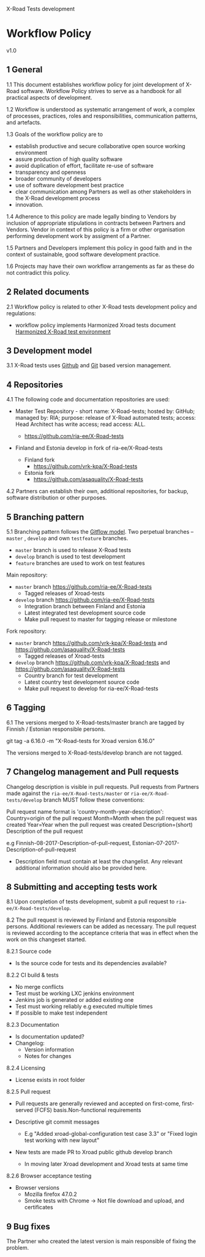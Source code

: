 X-Road Tests development
# Workflow Policy

v1.0

## 1	General

1.1	This document establishes workflow policy for joint development of X-Road software. Workflow Policy strives to serve as a handbook for all practical aspects of development.

1.2	Workflow is understood as systematic arrangement of work, a complex of processes, practices, roles and responsibilities, communication patterns, and artefacts.

1.3	Goals of the workflow policy are to
- establish productive and secure collaborative open source working environment
- assure production of high quality software
- avoid duplication of effort, facilitate re-use of software
- transparency and openness
- broader community of developers
- use of software development best practice
- clear communication among Partners as well as other stakeholders in the X-Road development process
- innovation.

1.4 Adherence to this policy are made legally binding to Vendors by inclusion of appropriate stipulations in contracts between Partners and Vendors. Vendor in context of this policy is a firm or other organisation performing development work by assigment of a Partner.

1.5 Partners and Developers implement this policy in good faith and in the context of sustainable, good software development practice.

1.6 Projects may have their own workflow arrangements as far as these do not contradict this policy.

## 2 Related documents

2.1 Workflow policy is related to other X-Road tests development policy and regulations:
- workflow policy implements Harmonized Xroad tests document [Harmonized X-Road test environment](https://github.com/ria-ee/blob/master/HARMONIZED_TEST_ENVIRONMENT.md)

## 3 Development model

3.1	X-Road tests uses [Github](https://github.com/) and [Git](https://git-scm.com/) based version management.

## 4	Repositories

4.1	The following code and documentation repositories are used:
- Master Test Repository - short name: X-Road-tests; hosted by: GitHub; managed by: RIA; purpose: release of X-Road automated tests; access: Head Architect has write access; read access: ALL.
	- https://github.com/ria-ee/X-Road-tests

- Finland and Estonia develop in fork of ria-ee/X-Road-tests
	- Finland fork
		- https://github.com/vrk-kpa/X-Road-tests
	- Estonia fork
		- https://github.com/asaquality/X-Road-tests

4.2	Partners can establish their own, additional repositories, for backup, software distribution or other purposes.

## 5	Branching pattern

5.1	Branching pattern follows the [Gitflow model](https://www.atlassian.com/git/tutorials/comparing-workflows/gitflow-workflow). Two perpetual branches – `master` , `develop` and own `testfeature` branches.

- `master` branch is used to release X-Road tests
- `develop` branch is used to test development
- `feature` branches are used to work on test features

Main repository:
- `master` branch https://github.com/ria-ee/X-Road-tests
	- Tagged releases of Xroad-tests
- `develop` branch https://github.com/ria-ee/X-Road-tests
	- Integration branch between Finland and Estonia
	- Latest integrated test development source code 
	- Make pull request to master for tagging release or milestone

Fork repository:
- `master` branch https://github.com/vrk-kpa/X-Road-tests and https://github.com/asaquality/X-Road-tests
	- Tagged releases of Xroad-tests
- `develop` branch https://github.com/vrk-kpa/X-Road-tests and https://github.com/asaquality/X-Road-tests 
	- Country branch for test development
	- Latest country test development source code 
	- Make pull request to develop for ria-ee/X-Road-tests

## 6 Tagging

6.1 The versions merged to X-Road-tests/master branch are tagged by Finnish / Estonian responsible persons.

git tag -a 6.16.0 -m "X-Road-tests for Xroad version 6.16.0"

The versions merged to X-Road-tests/develop branch are not tagged.

## 7 Changelog management and Pull requests

Changelog description is visible in pull requests. Pull requests from Partners made against the `ria-ee/X-Road-tests/master` or `ria-ee/X-Road-tests/develop` branch MUST follow these conventions:

Pull request name format is 'country-month-year-description':
Country=origin of the pull request
Month=Month when the pull request was created
Year=Year when the pull request was created
Description=(short) Description of the pull request

e.g Finnish-08-2017-Description-of-pull-request, Estonian-07-2017-Description-of-pull-request

- Description field must contain at least the changelist. Any relevant additional information should also be provided here.

## 8 Submitting and accepting tests work

8.1 Upon completion of tests development, submit a pull request to `ria-ee/X-Road-tests/develop`.

8.2	The pull request is reviewed by Finland and Estonia responsible persons. Additional reviewers can be added as necessary. The pull request is reviewed according to the acceptance criteria that was in effect when the work on this changeset started.

8.2.1 Source code

- Is the source code for tests and its dependencies available?

8.2.2 CI build & tests
- No merge conflicts
- Test must be working LXC jenkins environment
- Jenkins job is generated or added existing one
- Test must working reliably e.g executed multiple times
- If possible to make test independent

8.2.3 Documentation
- Is documentation updated?
- Changelog:
    - Version information
    - Notes for changes

8.2.4 Licensing
- License exists in root folder

8.2.5 Pull request
- Pull requests are generally reviewed and accepted on first-come, first-served (FCFS) basis.Non-functional requirements
- Descriptive git commit messages
	- E.g "Added xroad-global-configuration test case 3.3" or "Fixed login test working with new layout"

- New tests are made PR to Xroad public github develop branch
    - In moving later Xroad development and Xroad tests at same time

8.2.6 Browser acceptance testing
- Browser versions
    - Mozilla firefox 47.0.2
    - Smoke tests with Chrome -> Not file download and upload, and certificates

## 9 Bug fixes

The Partner who created the latest version is main responsible of fixing the problem.
